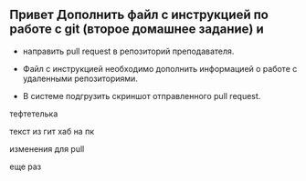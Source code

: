 ## Привет Дополнить файл с инструкцией по работе с git (второе домашнее задание) и 

* направить pull request в репозиторий преподавателя.

* Файл с инструкцией необходимо дополнить информацией о работе с удаленными репозиториями.
* В системе подгрузить скриншот отправленного pull request.

тефтетелька

текст из гит хаб на пк

изменения для pull


еще раз
